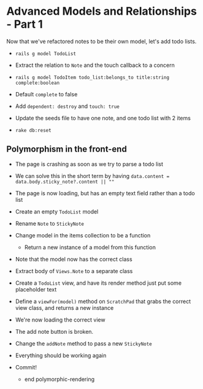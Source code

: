 Advanced Models and Relationships - Part 1
==

Now that we've refactored notes to be their own model, let's add todo lists.

- `rails g model TodoList`
- Extract the relation to `Note` and the touch callback to a concern
- `rails g model TodoItem todo_list:belongs_to title:string complete:boolean`
- Default `complete` to false
- Add `dependent: destroy` and `touch: true`

- Update the seeds file to have one note, and one todo list with 2 items
- `rake db:reset`

Polymorphism in the front-end
--

- The page is crashing as soon as we try to parse a todo list
- We can solve this in the short term by having
  `data.content = data.body.sticky_note?.content || ""`

- The page is now loading, but has an empty text field rather than a todo list
- Create an empty `TodoList` model
- Rename `Note` to `StickyNote`
- Change model in the items collection to be a function
  - Return a new instance of a model from this function
- Note that the model now has the correct class

- Extract body of `Views.Note` to a separate class
- Create a `TodoList` view, and have its render method just put some placeholder
  text
- Define a `viewFor(model)` method on `ScratchPad` that grabs the correct view
  class, and returns a new instance
- We're now loading the correct view

- The add note button is broken.
- Change the `addNote` method to pass a new `StickyNote`
- Everything should be working again

- Commit!
  - end polymorphic-rendering
